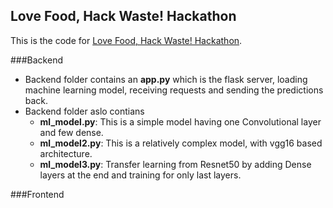## Love Food, Hack Waste! Hackathon

This is the code for [Love Food, Hack Waste! Hackathon](https://www.dvfoodhack.com).

###Backend
- Backend folder contains an **app.py** which is the flask server, loading machine learning model, receiving requests
    and sending the predictions back.
- Backend folder aslo contians 
    - **ml_model.py**: This is a simple model having one Convolutional layer and few dense.
    - **ml_model2.py**: This is a relatively complex model, with vgg16 based architecture.
    - **ml_model3.py**: Transfer learning from Resnet50 by adding Dense layers at the end and training for only last layers.
        
        
 ###Frontend
    

